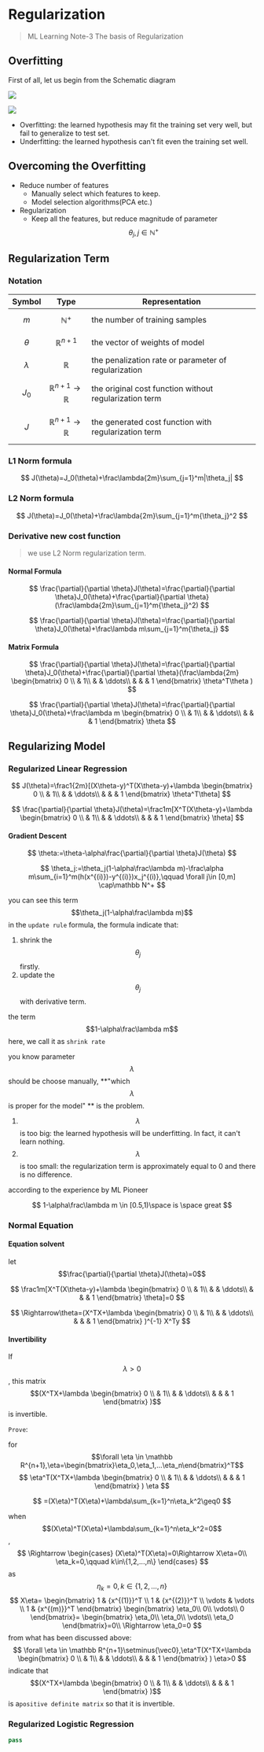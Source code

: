 # Regularization

> ML Learning Note-3
> The basis of Regularization

## Overfitting

First of all, let us begin from the Schematic diagram

![](https://ss1.bdstatic.com/70cFvXSh_Q1YnxGkpoWK1HF6hhy/it/u=1704436987,3051321526&fm=26&gp=0.jpg)

![](https://ss2.bdstatic.com/70cFvnSh_Q1YnxGkpoWK1HF6hhy/it/u=2984700020,820266540&fm=26&gp=0.jpg)

- Overfitting: the learned hypothesis may fit the training set very well, but fail to generalize to test set.
- Underfitting: the learned hypothesis can't fit even the training set well.

## Overcoming the Overfitting

- Reduce number of  features
	- Manually select which features to keep.
	- Model selection algorithms(PCA etc.)
- Regularization
	- Keep all the features, but reduce magnitude of parameter $$\theta_j,j\in\mathbb{N^+}$$

## Regularization Term

### Notation

| Symbol      | Type                              | Representation                                         |
| ----------- | --------------------------------- | ------------------------------------------------------ |
| $$m$$       | $$\mathbb N^+$$                   | the number of training samples                         |
| $$\theta$$  | $$\mathbb R^{n+1}$$               | the vector of weights of model                         |
| $$\lambda$$ | $$\mathbb R$$                     | the penalization rate or parameter of regularization   |
| $$J_0$$     | $$\mathbb R^{n+1} \to \mathbb R$$ | the original cost function without regularization term |
| $$J$$       | $$\mathbb R^{n+1} \to \mathbb R$$ | the generated cost function with regularization term   |

### L1  Norm formula

$$
J(\theta)=J_0(\theta)+\frac\lambda{2m}\sum_{j=1}^m|\theta_j|
$$

### L2 Norm formula

$$
J(\theta)=J_0(\theta)+\frac\lambda{2m}\sum_{j=1}^m{\theta_j}^2
$$

### Derivative new cost function

> we use L2 Norm regularization term.

#### Normal Formula

$$
\frac{\partial}{\partial \theta}J(\theta)=\frac{\partial}{\partial \theta}J_0(\theta)+\frac{\partial}{\partial \theta}(\frac\lambda{2m}\sum_{j=1}^m{\theta_j}^2)
$$

$$
\frac{\partial}{\partial \theta}J(\theta)=\frac{\partial}{\partial \theta}J_0(\theta)+\frac\lambda m\sum_{j=1}^m{\theta_j}
$$

#### Matrix Formula

$$
\frac{\partial}{\partial \theta}J(\theta)=\frac{\partial}{\partial \theta}J_0(\theta)+\frac{\partial}{\partial \theta}(\frac\lambda{2m}
\begin{bmatrix}
0 \\
& 1\\
& & \ddots\\
& & & 1
\end{bmatrix}
\theta^T\theta
)
$$

$$
\frac{\partial}{\partial \theta}J(\theta)=\frac{\partial}{\partial \theta}J_0(\theta)+\frac\lambda m
\begin{bmatrix}
0 \\
& 1\\
& & \ddots\\
& & & 1
\end{bmatrix}
\theta
$$

## Regularizing Model

### Regularized Linear Regression

$$
J(\theta)=\frac1{2m}[(X\theta-y)^T(X\theta-y)+\lambda
\begin{bmatrix}
0 \\
& 1\\
& & \ddots\\
& & & 1
\end{bmatrix}
\theta^T\theta]
$$

$$
\frac{\partial}{\partial \theta}J(\theta)=\frac1m[X^T(X\theta-y)+\lambda
\begin{bmatrix}
0 \\
& 1\\
& & \ddots\\
& & & 1
\end{bmatrix}
\theta]
$$

#### Gradient Descent

$$
\theta:=\theta-\alpha\frac{\partial}{\partial \theta}J(\theta)
$$

$$
\theta_j:=\theta_j(1-\alpha\frac\lambda m)-\frac\alpha m\sum_{i=1}^m(h(x^{(i)})-y^{(i)})x_j^{(i)},\qquad \forall j\in [0,m] \cap\mathbb N^+
$$

you can see this term $$\theta_j(1-\alpha\frac\lambda m)$$ in the `update rule` formula, the formula indicate that:

1. shrink the $$\theta_j$$ firstly.
2. update the $$\theta_j$$ with derivative term.

the term $$1-\alpha\frac\lambda m$$ here, we call it as `shrink rate`

you know parameter $$\lambda$$ should be choose manually, **"which $$\lambda$$ is proper for the model" ** is the problem.

1. $$\lambda$$ is too big:  the learned hypothesis will be underfitting. In fact, it can't learn nothing.
2.  $$\lambda$$ is too small: the regularization term is approximately equal to 0 and there is no difference.

according to the experience by ML Pioneer

$$
1-\alpha\frac\lambda m \in [0.5,1)\space is \space great
$$

### Normal Equation

#### Equation solvent

let $$\frac{\partial}{\partial \theta}J(\theta)=0$$

$$
\frac1m[X^T(X\theta-y)+\lambda
\begin{bmatrix}
0 \\
& 1\\
& & \ddots\\
& & & 1
\end{bmatrix}
\theta]=0
$$

$$
\Rightarrow\theta=(X^TX+\lambda
\begin{bmatrix}
0 \\
& 1\\
& & \ddots\\
& & & 1
\end{bmatrix}
)^{-1}
X^Ty
$$

#### Invertibility

If $$\lambda >0$$, this matrix $$(X^TX+\lambda
\begin{bmatrix}
0 \\
& 1\\
& & \ddots\\
& & & 1
\end{bmatrix}
)$$ is invertible.

`Prove`:

for $$\forall \eta \in \mathbb R^{n+1},\eta=\begin{bmatrix}\eta_0,\eta_1,...\eta_n\end{bmatrix}^T$$
$$
\eta^T(X^TX+\lambda
\begin{bmatrix}
0 \\
& 1\\
& & \ddots\\
& & & 1
\end{bmatrix}
)
\eta
$$

$$
=(X\eta)^T(X\eta)+\lambda\sum_{k=1}^n\eta_k^2\geq0
$$

when $$(X\eta)^T(X\eta)+\lambda\sum_{k=1}^n\eta_k^2=0$$,
$$
\Rightarrow
\begin{cases}
(X\eta)^T(X\eta)=0\Rightarrow X\eta=0\\
\eta_k=0,\qquad k\in\{1,2,...,n\}
\end{cases}
$$
as $$\eta_k=0,k\in\{1,2,...,n\}$$
$$
X\eta=
\begin{bmatrix} 
1 & {x^{(1)}}^T \\ 
1 & {x^{(2)}}^T \\ 
\vdots & \vdots \\
1 & {x^{(m)}}^T
\end{bmatrix}
\begin{bmatrix}
\eta_0\\
0\\
\vdots\\
0
\end{bmatrix}=
\begin{bmatrix}
\eta_0\\
\eta_0\\
\vdots\\
\eta_0
\end{bmatrix}=0\\
\Rightarrow \eta_0=0
$$
from what has been discussed above:
$$
\forall \eta \in \mathbb R^{n+1}\setminus{\vec0},\eta^T(X^TX+\lambda
\begin{bmatrix}
0 \\
& 1\\
& & \ddots\\
& & & 1
\end{bmatrix}
)
\eta>0
$$
indicate that $$(X^TX+\lambda
\begin{bmatrix}
0 \\
& 1\\
& & \ddots\\
& & & 1
\end{bmatrix}
)$$ is a`positive definite matrix` so that it is invertible.



### Regularized Logistic Regression

```python
pass
```
